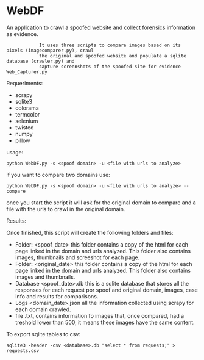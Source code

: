 # WebDF
An application to crawl a spoofed website and collect forensics information as evidence.

                It uses three scripts to compare images based on its pixels (imagecomparer.py), crawl
                the original and spoofed website and populate a sqlite database (crawler.py) and
                capture screenshots of the spoofed site for evidence Web_Capturer.py
                
Requeriments:
 
- scrapy
- sqlite3
- colorama
- termcolor
- selenium
- twisted
- numpy
- pillow

usage:

    python WebDF.py -s <spoof domain> -u <file with urls to analyze> 

if you want to compare two domains use:

    python WebDF.py -s <spoof domain> -u <file with urls to analyze> --compare
  
once you start the script it will ask for the original domain to compare and a file with the urls to crawl in the original domain.

Results:

Once finished, this script will create the following folders and files:

- Folder: <spoof_date> this folder contains a copy of the html for each page linked in the domain and urls analyzed. This folder also contains images, thumbnails and screeshot for each page.
- Folder: <original_date> this folder contains a copy of the html for each page linked in the domain and urls analyzed. This folder also contains images and thumbnails.
- Database <spoof_date>.db this is a sqlite database that stores all the responses for each request por spoof and original domain, images, case info and results for comparisons.
- Logs <domain_date>.json all the information collected using scrapy for each domain crawled.
- file <spoof domain>.txt, contains information fo images that, once compared, had a treshold lower than 500, it means these images have the same content.
  
  
To export sqlite tables to csv:
  
    sqlite3 -header -csv <database>.db "select * from requests;" > requests.csv
